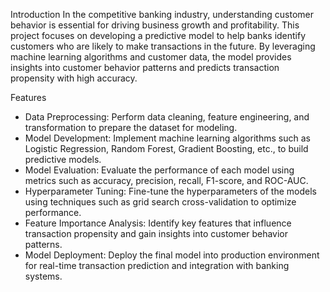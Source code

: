 Introduction
      In the competitive banking industry, understanding customer behavior is essential for driving business growth and profitability. This project focuses on developing a predictive model to help banks identify 
customers who are likely to make transactions in the future. By leveraging machine learning algorithms and customer data, the model provides insights into customer behavior patterns and predicts transaction 
propensity with high accuracy.

Features

- Data Preprocessing: Perform data cleaning, feature engineering, and transformation to prepare the dataset for modeling.
- Model Development: Implement machine learning algorithms such as Logistic Regression, Random Forest, Gradient Boosting, etc., to build predictive models.
- Model Evaluation: Evaluate the performance of each model using metrics such as accuracy, precision, recall, F1-score, and ROC-AUC.
- Hyperparameter Tuning: Fine-tune the hyperparameters of the models using techniques such as grid search cross-validation to optimize performance.
- Feature Importance Analysis: Identify key features that influence transaction propensity and gain insights into customer behavior patterns.
- Model Deployment: Deploy the final model into production environment for real-time transaction prediction and integration with banking systems.
